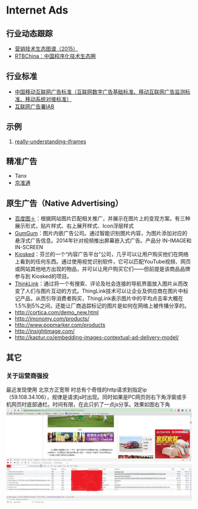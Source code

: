 Internet Ads
=============

## 行业动态跟踪
* [营销技术生态图谱（2015）](http://chiefmartec.com/2015/01/marketing-technology-landscape-supergraphic-2015/)
* [RTBChina：中国程序化技术生态圈](http://www.rtbchina.com/china-display-ad-tech-ecosystem)

## 行业标准
* [中国移动互联网广告标准（互联网数字广告基础标准、移动互联网广告监测标准、移动系统对接标准）](http://iac-i.org/standards_of_chinese_mobile_internet_advertisement.html)
* [互联网广告署IAB](https://www.iab.net/)

## 示例 ##

1. [really-understanding-iframes](http://webadvertising20.com/2011/11/06/really-understanding-iframes/)

## 精准广告 ##
* Tanx
* [京准通](http://jzt.jd.com/gw/)

## 原生广告（Native Advertising） ##
* [百度图＋](http://imageplus.baidu.com/)：根据网站图片匹配相关推广，并展示在图片上的变现方案。有三种展示形式，贴片样式、右上展开样式、Icon浮层样式
* [GumGum](http://gumgum.com/)：图片内嵌广告公司。通过智能识别图片内容，为图片添加对应的悬浮式广告信息。2014年针对视频推出屏幕嵌入式广告。产品分 IN-IMAGE和 IN-SCREEN
* [Kiosked](http://www.kiosked.com/)：芬兰的一个“内容广告平台”公司，几乎可以让用户购买他们在网络上看到的任何东西。通过使用视觉识别软件，它可以匹配YouTube视频、网页或网站其他地方出现的物品，并可以让用户购买它们——但前提是该商品品牌参与到 Kiosked的项目。
* [ThinkLink](https://www.thinglink.com/)：通过将一个有搜索、评论及社会连接的导航界面放入图片从而改变了人们与图片互动的方式。ThingLink技术可以让企业及供应商在图片中标记产品，从而引导消费者购买，ThingLink表示图片中的平均点击率大概在1.5%到5%之间，还能让厂商追踪标记的图片是如何在网络上被传播分享的。
* http://cortica.com/demo_new.html
* http://imonomy.com/products/
* http://www.popmarker.com/products
* http://insightimage.com/
* http://kaptur.co/embedding-images-contextual-ad-delivery-model/

## 其它 ##

### 关于运营商强投 ###
最近发现使用 北京方正宽带 时总有个奇怪的http请求到指定ip（59.108.34.106），规律是请求js时出现。同时如果是PC网页则右下角浮窗或手机网页时底部通栏。时间有限，在此只扒了一点js分享。效果如图右下角
![方正宽带运营商强投](./res/founderbn.jpg)
